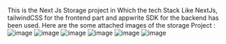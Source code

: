 This is the Next Js Storage project in Which the tech Stack Like NextJs, tailwindCSS for the frontend part and appwrite SDK for the backend has been used.
Here are the some attached images of the storage Project : 
![image](https://github.com/user-attachments/assets/e3856cec-909a-4152-92ee-b2736a088f28)
![image](https://github.com/user-attachments/assets/49bf86e5-608b-432f-8317-aabd94f68884)
![image](https://github.com/user-attachments/assets/dc3357e4-f7f6-4166-8140-89cf9cfab607)
![image](https://github.com/user-attachments/assets/f54e4aa1-7e69-4dd8-a4b6-918deb842f8f)
![image](https://github.com/user-attachments/assets/411f47f0-4df2-4349-810d-8641a0746366)
![image](https://github.com/user-attachments/assets/139267e6-4c58-4b81-a57d-b01cafba430c)

